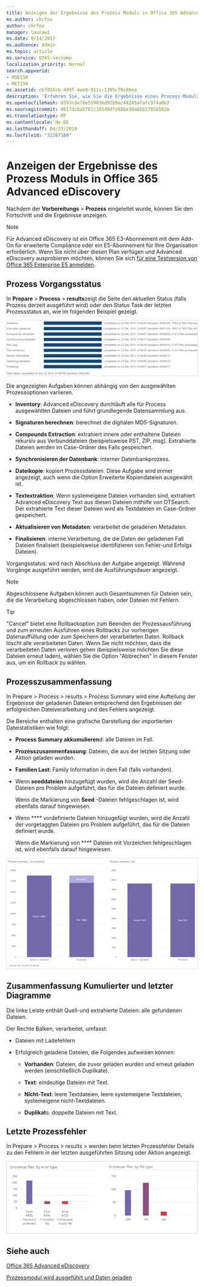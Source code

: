 ```yaml
---
title: Anzeigen der Ergebnisse des Prozess Moduls in Office 365 Advanced eDiscovery
ms.author: chrfox
author: chrfox
manager: laurawi
ms.date: 9/14/2017
ms.audience: Admin
ms.topic: article
ms.service: O365-seccomp
localization_priority: Normal
search.appverid:
- MOE150
- MET150
ms.assetid: c6f016cb-409f-4ae9-911c-1395cf0c86ea
description: 'Erfahren Sie, wie Sie die Ergebnisse eines Process-Moduls in Office 365 Advanced eDiscovery finden, einschließlich Vorgangsstatus und Prozesszusammenfassung.  '
ms.openlocfilehash: 0393cde78e559036d92b9ac48245afafc974a8b2
ms.sourcegitcommit: 0017dc6a5f81c165d9dfd88be39a6bb17856582e
ms.translationtype: MT
ms.contentlocale: de-DE
ms.lasthandoff: 04/23/2019
ms.locfileid: "32267180"
---
```

# <a name="view-process-module-results-in-office-365-advanced-ediscovery"></a>Anzeigen der Ergebnisse des Prozess Moduls in Office 365 Advanced eDiscovery

Nachdem der **Vorbereitungs** \> **Prozess** eingeleitet wurde, können Sie den Fortschritt und die Ergebnisse anzeigen. 
  
> [!NOTE]
> Für Advanced eDiscovery ist ein Office 365 E3-Abonnement mit dem Add-On für erweiterte Compliance oder ein E5-Abonnement für Ihre Organisation erforderlich. Wenn Sie nicht über diesen Plan verfügen und Advanced eDiscovery ausprobieren möchten, können Sie sich [für eine Testversion von Office 365 Enterprise E5 anmelden](https://go.microsoft.com/fwlink/p/?LinkID=698279). 
  
## <a name="process-task-status"></a>Prozess Vorgangsstatus

In **Prepare** \> **Process** \> **results**zeigt die Seite den aktuellen Status (falls Prozess derzeit ausgeführt wird) oder den Status Task der letzten Prozessstatus an, wie im folgenden Beispiel gezeigt.
  
![Prozessmodul-Aufgabenstatus](media/9430f9e7-a4dd-47c7-ac2e-2c6a60fc948b.png)
  
Die angezeigten Aufgaben können abhängig von den ausgewählten Prozessoptionen variieren. 
  
- **Inventory**: Advanced eDiscovery durchläuft alle für Process ausgewählten Dateien und führt grundlegende Datensammlung aus.
    
- **Signaturen berechnen**: berechnet die digitalen MD5-Signaturen.
    
- **Compounds Extraction**: extrahiert innere oder enthaltene Dateien rekursiv aus Verbunddateien (beispielsweise PST, ZIP, msg). Extrahierte Dateien werden im Case-Ordner des Falls gespeichert.
    
- **Synchronisieren der Datenbank**: interner Datenbankprozess.
    
- **Dateikopie**: kopiert Prozessdateien. Diese Aufgabe wird immer angezeigt, auch wenn die Option Erweiterte Kopiendateien ausgewählt ist.
    
- **Textextraktion**: Wenn systemeigene Dateien vorhanden sind, extrahiert Advanced eDiscovery Text aus diesen Dateien mithilfe von DTSearch. Der extrahierte Text dieser Dateien wird als Textdateien im Case-Ordner gespeichert.
    
- **Aktualisieren von Metadaten**: verarbeitet die geladenen Metadaten. 
    
- **Finalisieren**: interne Verarbeitung, die die Daten der geladenen Fall Dateien finalisiert (beispielsweise identifizieren von Fehler-und Erfolgs Dateien). 
    
Vorgangsstatus: wird nach Abschluss der Aufgabe angezeigt. Während Vorgänge ausgeführt werden, wird die Ausführungsdauer angezeigt.
  
> [!NOTE]
> Abgeschlossene Aufgaben können auch Gesamtsummen für Dateien sein, die die Verarbeitung abgeschlossen haben, oder Dateien mit Fehlern. 
  
> [!TIP]
> "Cancel" bietet eine Rollbackoption zum Beenden der Prozessausführung und zum erneuten Ausführen eines Rollbacks zur vorherigen Datenauffüllung oder zum Speichern der verarbeiteten Daten. Rollback löscht alle verarbeiteten Daten. Wenn Sie nicht möchten, dass die verarbeiteten Daten verloren gehen (beispielsweise möchten Sie diese Dateien erneut laden), wählen Sie die Option "Abbrechen" in diesem Fenster aus, um ein Rollback zu wählen. 
  
## <a name="process-summary"></a>Prozesszusammenfassung

In Prepare \> Process \> results \> Process Summary wird eine Aufteilung der Ergebnisse der geladenen Dateien entsprechend den Ergebnissen der erfolgreichen Dateiverarbeitung und des Fehlers angezeigt.
  
Die Bereiche enthalten eine grafische Darstellung der importierten Dateistatistiken wie folgt:
  
- **Process Summary akkumulieren**d: alle Dateien im Fall.
    
- **Prozesszusammenfassung**: Dateien, die aus der letzten Sitzung oder Aktion geladen wurden. 
    
- **Familien Last**: Family Information in dem Fall (falls vorhanden).
    
- Wenn **seeddateien** hinzugefügt wurden, wird die Anzahl der Seed-Dateien pro Problem aufgeführt, das für die Dateien definiert wurde. 
    
    Wenn die Markierung von **Seed** -Dateien fehlgeschlagen ist, wird ebenfalls darauf hingewiesen. 
    
- Wenn **** vordefinierte Dateien hinzugefügt wurden, wird die Anzahl der vorgetaggten Dateien pro Problem aufgeführt, das für die Dateien definiert wurde. 
    
    Wenn die Markierung von **** Dateien mit Vorzeichen fehlgeschlagen ist, wird ebenfalls darauf hingewiesen. 
    
![Zusammenfassung des Prozess Moduls](media/2086a691-9e3d-4117-beb2-a5c3a9a4cc94.png)
  
## <a name="process-summary-accumulated-and-last-charts"></a>Zusammenfassung Kumulierter und letzter Diagramme

Die linke Leiste enthält Quell-und extrahierte Dateien: alle gefundenen Dateien. 
  
Der Rechte Balken, verarbeitet, umfasst:
  
- Dateien mit Ladefehlern
    
- Erfolgreich geladene Dateien, die Folgendes aufweisen können: 
    
  - **Vorhanden**: Dateien, die zuvor geladen wurden und erneut geladen werden (einschließlich Duplikate).
    
  - **Text**: eindeutige Dateien mit Text.
    
  - **Nicht-Text**: leere Textdateien, leere systemeigene Textdateien, systemeigene nicht-Textdateien. 
    
  - **Duplikat**s: doppelte Dateien mit Text.
    
## <a name="last-process-errors"></a>Letzte Prozessfehler

In Prepare \> Process \> results \> werden beim letzten Prozessfehler Details zu den Fehlern in der letzten ausgeführten Sitzung oder Aktion angezeigt.
  
![Prozessmodul Fehler](media/4771d0f4-4217-445a-9ba4-8b6541c5ad09.png)
  
## <a name="see-also"></a>Siehe auch

[Office 365 Advanced eDiscovery](office-365-advanced-ediscovery.md)
  
[Prozessmodul wird ausgeführt und Daten geladen](run-the-process-module-and-load-data-in-advanced-ediscovery.md)

